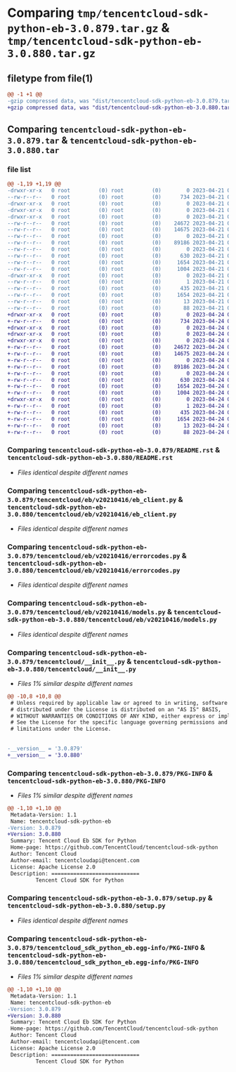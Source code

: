 # Comparing `tmp/tencentcloud-sdk-python-eb-3.0.879.tar.gz` & `tmp/tencentcloud-sdk-python-eb-3.0.880.tar.gz`

## filetype from file(1)

```diff
@@ -1 +1 @@
-gzip compressed data, was "dist/tencentcloud-sdk-python-eb-3.0.879.tar", last modified: Fri Apr 21 00:43:50 2023, max compression
+gzip compressed data, was "dist/tencentcloud-sdk-python-eb-3.0.880.tar", last modified: Mon Apr 24 03:03:42 2023, max compression
```

## Comparing `tencentcloud-sdk-python-eb-3.0.879.tar` & `tencentcloud-sdk-python-eb-3.0.880.tar`

### file list

```diff
@@ -1,19 +1,19 @@
-drwxr-xr-x   0 root         (0) root         (0)        0 2023-04-21 00:43:50.000000 tencentcloud-sdk-python-eb-3.0.879/
--rw-r--r--   0 root         (0) root         (0)      734 2023-04-21 00:43:49.000000 tencentcloud-sdk-python-eb-3.0.879/README.rst
-drwxr-xr-x   0 root         (0) root         (0)        0 2023-04-21 00:43:50.000000 tencentcloud-sdk-python-eb-3.0.879/tencentcloud/
-drwxr-xr-x   0 root         (0) root         (0)        0 2023-04-21 00:43:50.000000 tencentcloud-sdk-python-eb-3.0.879/tencentcloud/eb/
-drwxr-xr-x   0 root         (0) root         (0)        0 2023-04-21 00:43:50.000000 tencentcloud-sdk-python-eb-3.0.879/tencentcloud/eb/v20210416/
--rw-r--r--   0 root         (0) root         (0)    24672 2023-04-21 00:43:49.000000 tencentcloud-sdk-python-eb-3.0.879/tencentcloud/eb/v20210416/eb_client.py
--rw-r--r--   0 root         (0) root         (0)    14675 2023-04-21 00:43:49.000000 tencentcloud-sdk-python-eb-3.0.879/tencentcloud/eb/v20210416/errorcodes.py
--rw-r--r--   0 root         (0) root         (0)        0 2023-04-21 00:43:49.000000 tencentcloud-sdk-python-eb-3.0.879/tencentcloud/eb/v20210416/__init__.py
--rw-r--r--   0 root         (0) root         (0)    89186 2023-04-21 00:43:49.000000 tencentcloud-sdk-python-eb-3.0.879/tencentcloud/eb/v20210416/models.py
--rw-r--r--   0 root         (0) root         (0)        0 2023-04-21 00:43:49.000000 tencentcloud-sdk-python-eb-3.0.879/tencentcloud/eb/__init__.py
--rw-r--r--   0 root         (0) root         (0)      630 2023-04-21 00:43:49.000000 tencentcloud-sdk-python-eb-3.0.879/tencentcloud/__init__.py
--rw-r--r--   0 root         (0) root         (0)     1654 2023-04-21 00:43:50.000000 tencentcloud-sdk-python-eb-3.0.879/PKG-INFO
--rw-r--r--   0 root         (0) root         (0)     1004 2023-04-21 00:43:49.000000 tencentcloud-sdk-python-eb-3.0.879/setup.py
-drwxr-xr-x   0 root         (0) root         (0)        0 2023-04-21 00:43:50.000000 tencentcloud-sdk-python-eb-3.0.879/tencentcloud_sdk_python_eb.egg-info/
--rw-r--r--   0 root         (0) root         (0)        1 2023-04-21 00:43:50.000000 tencentcloud-sdk-python-eb-3.0.879/tencentcloud_sdk_python_eb.egg-info/dependency_links.txt
--rw-r--r--   0 root         (0) root         (0)      435 2023-04-21 00:43:50.000000 tencentcloud-sdk-python-eb-3.0.879/tencentcloud_sdk_python_eb.egg-info/SOURCES.txt
--rw-r--r--   0 root         (0) root         (0)     1654 2023-04-21 00:43:50.000000 tencentcloud-sdk-python-eb-3.0.879/tencentcloud_sdk_python_eb.egg-info/PKG-INFO
--rw-r--r--   0 root         (0) root         (0)       13 2023-04-21 00:43:50.000000 tencentcloud-sdk-python-eb-3.0.879/tencentcloud_sdk_python_eb.egg-info/top_level.txt
--rw-r--r--   0 root         (0) root         (0)       88 2023-04-21 00:43:50.000000 tencentcloud-sdk-python-eb-3.0.879/setup.cfg
+drwxr-xr-x   0 root         (0) root         (0)        0 2023-04-24 03:03:42.000000 tencentcloud-sdk-python-eb-3.0.880/
+-rw-r--r--   0 root         (0) root         (0)      734 2023-04-24 03:03:42.000000 tencentcloud-sdk-python-eb-3.0.880/README.rst
+drwxr-xr-x   0 root         (0) root         (0)        0 2023-04-24 03:03:42.000000 tencentcloud-sdk-python-eb-3.0.880/tencentcloud/
+drwxr-xr-x   0 root         (0) root         (0)        0 2023-04-24 03:03:42.000000 tencentcloud-sdk-python-eb-3.0.880/tencentcloud/eb/
+drwxr-xr-x   0 root         (0) root         (0)        0 2023-04-24 03:03:42.000000 tencentcloud-sdk-python-eb-3.0.880/tencentcloud/eb/v20210416/
+-rw-r--r--   0 root         (0) root         (0)    24672 2023-04-24 03:03:42.000000 tencentcloud-sdk-python-eb-3.0.880/tencentcloud/eb/v20210416/eb_client.py
+-rw-r--r--   0 root         (0) root         (0)    14675 2023-04-24 03:03:42.000000 tencentcloud-sdk-python-eb-3.0.880/tencentcloud/eb/v20210416/errorcodes.py
+-rw-r--r--   0 root         (0) root         (0)        0 2023-04-24 03:03:42.000000 tencentcloud-sdk-python-eb-3.0.880/tencentcloud/eb/v20210416/__init__.py
+-rw-r--r--   0 root         (0) root         (0)    89186 2023-04-24 03:03:42.000000 tencentcloud-sdk-python-eb-3.0.880/tencentcloud/eb/v20210416/models.py
+-rw-r--r--   0 root         (0) root         (0)        0 2023-04-24 03:03:42.000000 tencentcloud-sdk-python-eb-3.0.880/tencentcloud/eb/__init__.py
+-rw-r--r--   0 root         (0) root         (0)      630 2023-04-24 03:03:42.000000 tencentcloud-sdk-python-eb-3.0.880/tencentcloud/__init__.py
+-rw-r--r--   0 root         (0) root         (0)     1654 2023-04-24 03:03:42.000000 tencentcloud-sdk-python-eb-3.0.880/PKG-INFO
+-rw-r--r--   0 root         (0) root         (0)     1004 2023-04-24 03:03:42.000000 tencentcloud-sdk-python-eb-3.0.880/setup.py
+drwxr-xr-x   0 root         (0) root         (0)        0 2023-04-24 03:03:42.000000 tencentcloud-sdk-python-eb-3.0.880/tencentcloud_sdk_python_eb.egg-info/
+-rw-r--r--   0 root         (0) root         (0)        1 2023-04-24 03:03:42.000000 tencentcloud-sdk-python-eb-3.0.880/tencentcloud_sdk_python_eb.egg-info/dependency_links.txt
+-rw-r--r--   0 root         (0) root         (0)      435 2023-04-24 03:03:42.000000 tencentcloud-sdk-python-eb-3.0.880/tencentcloud_sdk_python_eb.egg-info/SOURCES.txt
+-rw-r--r--   0 root         (0) root         (0)     1654 2023-04-24 03:03:42.000000 tencentcloud-sdk-python-eb-3.0.880/tencentcloud_sdk_python_eb.egg-info/PKG-INFO
+-rw-r--r--   0 root         (0) root         (0)       13 2023-04-24 03:03:42.000000 tencentcloud-sdk-python-eb-3.0.880/tencentcloud_sdk_python_eb.egg-info/top_level.txt
+-rw-r--r--   0 root         (0) root         (0)       88 2023-04-24 03:03:42.000000 tencentcloud-sdk-python-eb-3.0.880/setup.cfg
```

### Comparing `tencentcloud-sdk-python-eb-3.0.879/README.rst` & `tencentcloud-sdk-python-eb-3.0.880/README.rst`

 * *Files identical despite different names*

### Comparing `tencentcloud-sdk-python-eb-3.0.879/tencentcloud/eb/v20210416/eb_client.py` & `tencentcloud-sdk-python-eb-3.0.880/tencentcloud/eb/v20210416/eb_client.py`

 * *Files identical despite different names*

### Comparing `tencentcloud-sdk-python-eb-3.0.879/tencentcloud/eb/v20210416/errorcodes.py` & `tencentcloud-sdk-python-eb-3.0.880/tencentcloud/eb/v20210416/errorcodes.py`

 * *Files identical despite different names*

### Comparing `tencentcloud-sdk-python-eb-3.0.879/tencentcloud/eb/v20210416/models.py` & `tencentcloud-sdk-python-eb-3.0.880/tencentcloud/eb/v20210416/models.py`

 * *Files identical despite different names*

### Comparing `tencentcloud-sdk-python-eb-3.0.879/tencentcloud/__init__.py` & `tencentcloud-sdk-python-eb-3.0.880/tencentcloud/__init__.py`

 * *Files 1% similar despite different names*

```diff
@@ -10,8 +10,8 @@
 # Unless required by applicable law or agreed to in writing, software
 # distributed under the License is distributed on an "AS IS" BASIS,
 # WITHOUT WARRANTIES OR CONDITIONS OF ANY KIND, either express or implied.
 # See the License for the specific language governing permissions and
 # limitations under the License.
 
 
-__version__ = '3.0.879'
+__version__ = '3.0.880'
```

### Comparing `tencentcloud-sdk-python-eb-3.0.879/PKG-INFO` & `tencentcloud-sdk-python-eb-3.0.880/PKG-INFO`

 * *Files 1% similar despite different names*

```diff
@@ -1,10 +1,10 @@
 Metadata-Version: 1.1
 Name: tencentcloud-sdk-python-eb
-Version: 3.0.879
+Version: 3.0.880
 Summary: Tencent Cloud Eb SDK for Python
 Home-page: https://github.com/TencentCloud/tencentcloud-sdk-python
 Author: Tencent Cloud
 Author-email: tencentcloudapi@tencent.com
 License: Apache License 2.0
 Description: ============================
         Tencent Cloud SDK for Python
```

### Comparing `tencentcloud-sdk-python-eb-3.0.879/setup.py` & `tencentcloud-sdk-python-eb-3.0.880/setup.py`

 * *Files identical despite different names*

### Comparing `tencentcloud-sdk-python-eb-3.0.879/tencentcloud_sdk_python_eb.egg-info/PKG-INFO` & `tencentcloud-sdk-python-eb-3.0.880/tencentcloud_sdk_python_eb.egg-info/PKG-INFO`

 * *Files 1% similar despite different names*

```diff
@@ -1,10 +1,10 @@
 Metadata-Version: 1.1
 Name: tencentcloud-sdk-python-eb
-Version: 3.0.879
+Version: 3.0.880
 Summary: Tencent Cloud Eb SDK for Python
 Home-page: https://github.com/TencentCloud/tencentcloud-sdk-python
 Author: Tencent Cloud
 Author-email: tencentcloudapi@tencent.com
 License: Apache License 2.0
 Description: ============================
         Tencent Cloud SDK for Python
```

